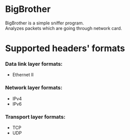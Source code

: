 # BigBrother
BigBrother is a simple sniffer program. 
<br/>
Analyzes packets which are going through network card. 

# Supported headers' formats
### Data link layer formats:
- Ethernet II

### Network layer formats:
- IPv4
- IPv6

### Transport layer formats:
- TCP
- UDP

